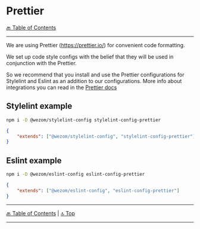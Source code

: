 # Prettier

[🔙 Table of Contents](../index.md)

---

We are using Prettier (https://prettier.io/) for convenient code formatting.

We set up code style configs with the belief that they will be used in conjunction with the Prettier.

So we recommend that you install and use the Prettier configurations for Stylelint and Eslint as an addition to our configurations. More info about integrations you can read in the [Prettier docs](https://prettier.io/docs/en/integrating-with-linters.html)

## Stylelint example

```bash
npm i -D @wezom/stylelint-config stylelint-config-prettier
```

```json
{
	"extends": ["@wezom/stylelint-config", "stylelint-config-prettier"]
}
```

## Eslint example

```bash
npm i -D @wezom/eslint-config eslint-config-prettier
```

```json
{
	"extends": ["@wezom/eslint-config", "eslint-config-prettier"]
}
```

---

[🔙 Table of Contents](../index.md) | [🔝 Top](#readme)

---
